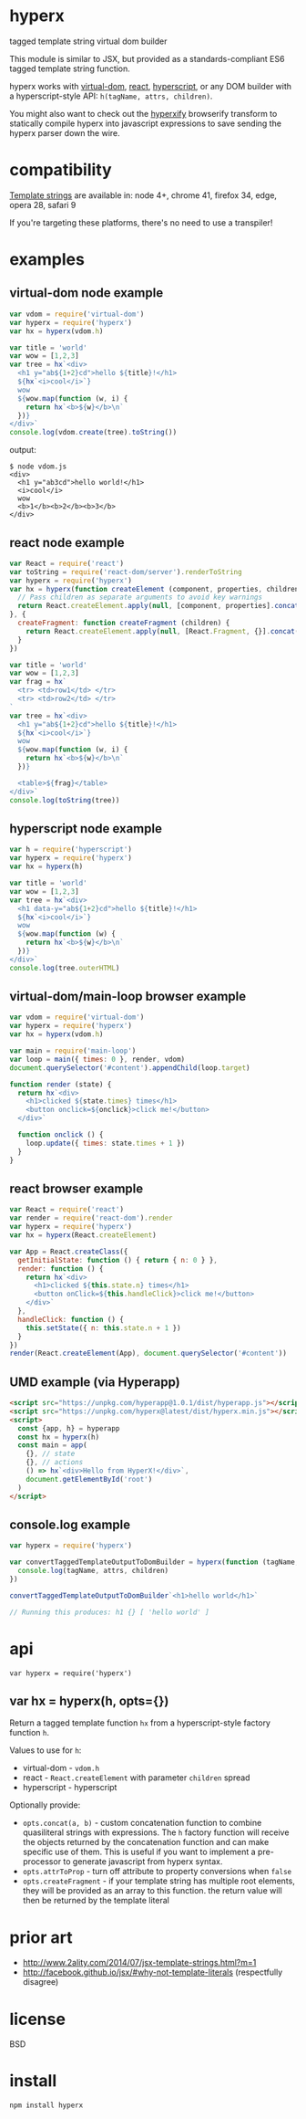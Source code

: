 # hyperx

tagged template string virtual dom builder

This module is similar to JSX, but provided as a standards-compliant ES6 tagged
template string function.

hyperx works with [virtual-dom](https://npmjs.com/package/virtual-dom),
[react](https://npmjs.com/package/react),
[hyperscript](https://npmjs.com/package/hyperscript), or any DOM builder with a
hyperscript-style API: `h(tagName, attrs, children)`.

You might also want to check out the [hyperxify][2] browserify transform to
statically compile hyperx into javascript expressions to save sending the hyperx
parser down the wire.

[2]: https://npmjs.com/package/hyperxify

# compatibility

[Template strings][1] are available in:
node 4+, chrome 41, firefox 34, edge, opera 28, safari 9

If you're targeting these platforms, there's no need to use a transpiler!

[1]: https://developer.mozilla.org/en-US/docs/Web/JavaScript/Reference/template_strings

# examples

## virtual-dom node example

``` js
var vdom = require('virtual-dom')
var hyperx = require('hyperx')
var hx = hyperx(vdom.h)

var title = 'world'
var wow = [1,2,3]
var tree = hx`<div>
  <h1 y="ab${1+2}cd">hello ${title}!</h1>
  ${hx`<i>cool</i>`}
  wow
  ${wow.map(function (w, i) {
    return hx`<b>${w}</b>\n`
  })}
</div>`
console.log(vdom.create(tree).toString())
```

output:

```
$ node vdom.js
<div>
  <h1 y="ab3cd">hello world!</h1>
  <i>cool</i>
  wow
  <b>1</b><b>2</b><b>3</b>
</div>
```

## react node example

``` js
var React = require('react')
var toString = require('react-dom/server').renderToString
var hyperx = require('hyperx')
var hx = hyperx(function createElement (component, properties, children) {
  // Pass children as separate arguments to avoid key warnings
  return React.createElement.apply(null, [component, properties].concat(children))
}, {
  createFragment: function createFragment (children) {
    return React.createElement.apply(null, [React.Fragment, {}].concat(children))
  }
})

var title = 'world'
var wow = [1,2,3]
var frag = hx`
  <tr> <td>row1</td> </tr>
  <tr> <td>row2</td> </tr>
`
var tree = hx`<div>
  <h1 y="ab${1+2}cd">hello ${title}!</h1>
  ${hx`<i>cool</i>`}
  wow
  ${wow.map(function (w, i) {
    return hx`<b>${w}</b>\n`
  })}

  <table>${frag}</table>
</div>`
console.log(toString(tree))
```

## hyperscript node example

``` js
var h = require('hyperscript')
var hyperx = require('hyperx')
var hx = hyperx(h)

var title = 'world'
var wow = [1,2,3]
var tree = hx`<div>
  <h1 data-y="ab${1+2}cd">hello ${title}!</h1>
  ${hx`<i>cool</i>`}
  wow
  ${wow.map(function (w) {
    return hx`<b>${w}</b>\n`
  })}
</div>`
console.log(tree.outerHTML)
```

## virtual-dom/main-loop browser example

``` js
var vdom = require('virtual-dom')
var hyperx = require('hyperx')
var hx = hyperx(vdom.h)

var main = require('main-loop')
var loop = main({ times: 0 }, render, vdom)
document.querySelector('#content').appendChild(loop.target)

function render (state) {
  return hx`<div>
    <h1>clicked ${state.times} times</h1>
    <button onclick=${onclick}>click me!</button>
  </div>`

  function onclick () {
    loop.update({ times: state.times + 1 })
  }
}
```

## react browser example

``` js
var React = require('react')
var render = require('react-dom').render
var hyperx = require('hyperx')
var hx = hyperx(React.createElement)

var App = React.createClass({
  getInitialState: function () { return { n: 0 } },
  render: function () {
    return hx`<div>
      <h1>clicked ${this.state.n} times</h1>
      <button onClick=${this.handleClick}>click me!</button>
    </div>`
  },
  handleClick: function () {
    this.setState({ n: this.state.n + 1 })
  }
})
render(React.createElement(App), document.querySelector('#content'))
```

## UMD example (via Hyperapp)

```html
<script src="https://unpkg.com/hyperapp@1.0.1/dist/hyperapp.js"></script>
<script src="https://unpkg.com/hyperx@latest/dist/hyperx.min.js"></script>
<script>
  const {app, h} = hyperapp
  const hx = hyperx(h)
  const main = app(
    {}, // state
    {}, // actions
    () => hx`<div>Hello from HyperX!</div>`,
    document.getElementById('root')
  )
</script>
```

## console.log example

``` js
var hyperx = require('hyperx')

var convertTaggedTemplateOutputToDomBuilder = hyperx(function (tagName, attrs, children) {
  console.log(tagName, attrs, children)
})

convertTaggedTemplateOutputToDomBuilder`<h1>hello world</h1>`

// Running this produces: h1 {} [ 'hello world' ]
```


# api

```
var hyperx = require('hyperx')
```

## var hx = hyperx(h, opts={})

Return a tagged template function `hx` from a hyperscript-style factory function
`h`.

Values to use for `h`:

* virtual-dom - `vdom.h`
* react - `React.createElement` with parameter `children` spread 
* hyperscript - hyperscript

Optionally provide:

* `opts.concat(a, b)` - custom concatenation function to combine quasiliteral
strings with expressions. The `h` factory function will receive the objects
returned by the concatenation function and can make specific use of them. This
is useful if you want to implement a pre-processor to generate javascript from
hyperx syntax.
* `opts.attrToProp` - turn off attribute to property conversions when `false`
* `opts.createFragment` - if your template string has multiple root elements, they
will be provided as an array to this function. the return value will then be returned
by the template literal

# prior art

* http://www.2ality.com/2014/07/jsx-template-strings.html?m=1
* http://facebook.github.io/jsx/#why-not-template-literals (respectfully disagree)

# license

BSD

# install

```
npm install hyperx
```
